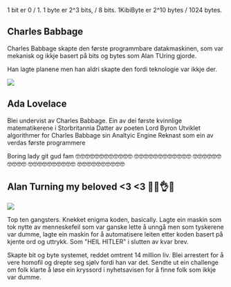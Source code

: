 1 bit er 0 / 1.
1 byte er 2^3 bits, /  8 bits.
1KibiByte er 2^10 bytes / 1024 bytes.


## Charles Babbage

Charles Babbage skapte den første programmbare datakmaskinen, som var mekanisk og ikkje basert på bits og bytes som Alan TUring gjorde.

Han lagte planene men han aldri skapte den fordi teknologie var ikkje der.

![](https://www.thoughtco.com/thmb/t7zjM9gGElZO4suhnC384cCShdM=/2500x1905/filters:no_upscale():max_bytes(150000):strip_icc()/Babbage_Analytical_Engine_1837-5b7ea419c9e77c005731751e.jpg)

## Ada Lovelace
Blei undervist av Charles Babbage.
Ein av dei første kvinnlige matematikerene i Storbritannia
Datter av poeten Lord Byron
Utviklet algorithmer for Charles Babbage sin Analtyic Engine
Reknast som ein av verdas første programmere

Boring lady git gud fam 🤓🤓🤓🤓🤓🤓🤓🤓🤓🤓🤓🤓
🤓🤓🤓🤓🤓🤓🤓🤓🤓🤓🤓🤓
🤓🤓🤓🤓🤓🤓🤓🤓🤓🤓
🤓🤓🤓🤓🤓🤓🤓🤓🤓🤓
🤓🤓🤓🤓🤓🤓🤓🤓🤓🤓

## Alan Turning my beloved <3 <3 🍆💦👌🥺

![](https://openlysecular.org/wp-content/uploads/2014/09/alanturing2pic.jpg)

Top ten gangsters.
Knekket enigma koden, basically. Lagte ein maskin som tok nytte av menneskefeil som var ganske lette å unngå men som tyskerene var dumme, lagte ein maskin for å automatisere leiten etter koden basert på kjente ord og uttrykk. Som "HEIL HITLER" i slutten av kvar brev.

Skapte bit og byte systemet, reddet omtrent 14 million liv.
Blei arrestert for å vere homofil og drepte seg sjølv fordi han var det. Sendte ut ein challenge om folk klarte å løse ein kryssord i nyhetsavisen for å finne folk som ikkje var dumme.
